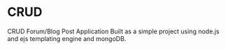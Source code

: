 # CRUD

CRUD Forum/Blog Post Application
Built as a simple project using node.js and ejs templating engine and mongoDB.
